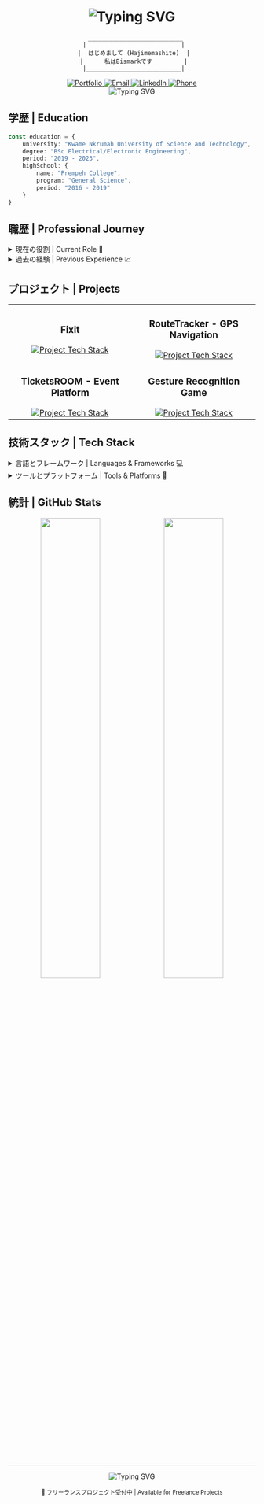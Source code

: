 <div align="center">

# <img src="https://readme-typing-svg.demolab.com?font=Fira+Code&size=32&duration=2800&pause=2000&color=A9B9CF&center=true&vCenter=true&width=940&lines=ようこそ+|+Bismark-san's+Digital+Dojo+⛩️" alt="Typing SVG" />

```ascii
  ___________________________
 |                           |
 |  はじめまして (Hajimemashite)  |
 |      私はBismarkです         |
 |___________________________|
```

<a href="https://anotherone-one.vercel.app/">
    <img src="https://img.shields.io/badge/Portfolio-A9B9CF?style=for-the-badge&logo=vercel&logoColor=black" alt="Portfolio" />
</a>
<a href="mailto:bismarkkwabenaboampong@gmail.com">
    <img src="https://img.shields.io/badge/Email-87A0B6?style=for-the-badge&logo=gmail&logoColor=black" alt="Email" />
</a>
<a href="https://www.linkedin.com/in/bismark-kwabena-049a9b322/">
    <img src="https://img.shields.io/badge/LinkedIn-6B8299?style=for-the-badge&logo=linkedin&logoColor=black" alt="LinkedIn" />
</a>
<a href="tel:+233551169697">
    <img src="https://img.shields.io/badge/Call-526580?style=for-the-badge&logo=phone&logoColor=black" alt="Phone" />
</a>

</div>

<div align="center">
<img src="https://readme-typing-svg.demolab.com?font=Fira+Code&size=22&duration=2000&pause=1000&color=A9B9CF&center=true&vCenter=true&width=640&lines=フリーランス+|+Freelance+Full+Stack+Developer;ロボット工学+|+Robotics+Engineer;教育者+|+STEM+Educator;革新者+|+Innovation+Enthusiast" alt="Typing SVG" />
</div>

## 学歴 | Education

```typescript
const education = {
    university: "Kwame Nkrumah University of Science and Technology",
    degree: "BSc Electrical/Electronic Engineering",
    period: "2019 - 2023",
    highSchool: {
        name: "Prempeh College",
        program: "General Science",
        period: "2016 - 2019"
    }
}
```

## 職歴 | Professional Journey

<details>
<summary>現在の役割 | Current Role 🚀</summary>

### フリーランス | Freelance Full Stack Developer
- 🌐 Developing custom web and mobile solutions
- 🤖 Specializing in AI and robotics integration
- 🔧 Hardware-software system development
- 📊 Data-driven application architecture

</details>

<details>
<summary>過去の経験 | Previous Experience 📈</summary>

### KidAtHome | STEM Education Facilitator
- 💻 Website & mobile app optimization with TypeScript and Flutter
- 🤖 Led LEGO Mindstorms robotics workshops
- 🏆 Mentored students in science fairs & robotics competitions

### KNUST | Engineering Intern
- ⚡ Implemented SMS-controlled flag system
- 📡 Integrated GSM module for wireless communication
- 🔌 Specialized in motor wiring & Arduino programming

</details>

## プロジェクト | Projects

<table>
<tr>
<td width="50%">
<h3 align="center">Fixit </h3>
<div align="center">
<a href="https://github.com/kwabena369" target="_blank"><img src="https://readme-typing-svg.demolab.com?font=Fira+Code&size=15&duration=1000&pause=1000&color=A9B9CF&center=true&vCenter=true&width=320&lines=Next.js;Firebase;QR+Payments;Ejs,Nodejs" alt="Project Tech Stack"/></a>
</div>
</td>
<td width="50%">
<h3 align="center">RouteTracker - GPS Navigation</h3>
<div align="center">
<a href="https://github.com/kwabena369" target="_blank"><img src="https://readme-typing-svg.demolab.com?font=Fira+Code&size=15&duration=1000&pause=1000&color=A9B9CF&center=true&vCenter=true&width=320&lines=Flutter;Real-time+GPS;Cloud+Firestore;Location+Services" alt="Project Tech Stack"/></a>
</div>
</td>
</tr>
<tr>
<td width="50%">
<h3 align="center">TicketsROOM - Event Platform</h3>
<div align="center">
<a href="https://github.com/kwabena369" target="_blank"><img src="https://readme-typing-svg.demolab.com?font=Fira+Code&size=15&duration=1000&pause=1000&color=A9B9CF&center=true&vCenter=true&width=320&lines=Next.js;TypeScript;PayStack;Redux" alt="Project Tech Stack"/></a>
</div>
</td>
<td width="50%">
<h3 align="center">Gesture Recognition Game</h3>
<div align="center">
<a href="https://github.com/kwabena369" target="_blank"><img src="https://readme-typing-svg.demolab.com?font=Fira+Code&size=15&duration=1000&pause=1000&color=A9B9CF&center=true&vCenter=true&width=320&lines=MediaPipe;OpenCV;Python;Real-time+Processing" alt="Project Tech Stack"/></a>
</div>
</td>
</tr>
</table>

## 技術スタック | Tech Stack

<details>
<summary>言語とフレームワーク | Languages & Frameworks 💻</summary>

![Python](https://img.shields.io/badge/Python-A9B9CF?style=for-the-badge&logo=python&logoColor=black)
![JavaScript](https://img.shields.io/badge/JavaScript-87A0B6?style=for-the-badge&logo=javascript&logoColor=black)
![TypeScript](https://img.shields.io/badge/TypeScript-6B8299?style=for-the-badge&logo=typescript&logoColor=black)
![C++](https://img.shields.io/badge/C++-526580?style=for-the-badge&logo=cplusplus&logoColor=black)
![React](https://img.shields.io/badge/React-A9B9CF?style=for-the-badge&logo=react&logoColor=black)
![Next.js](https://img.shields.io/badge/Next.js-87A0B6?style=for-the-badge&logo=next.js&logoColor=black)
![Vue.js](https://img.shields.io/badge/Vue.js-6B8299?style=for-the-badge&logo=vue.js&logoColor=black)
![Flutter](https://img.shields.io/badge/Flutter-526580?style=for-the-badge&logo=flutter&logoColor=black)

</details>

<details>
<summary>ツールとプラットフォーム | Tools & Platforms 🔧</summary>

![Arduino](https://img.shields.io/badge/Arduino-A9B9CF?style=for-the-badge&logo=arduino&logoColor=black)
![Firebase](https://img.shields.io/badge/Firebase-87A0B6?style=for-the-badge&logo=firebase&logoColor=black)
![OpenCV](https://img.shields.io/badge/OpenCV-6B8299?style=for-the-badge&logo=opencv&logoColor=black)
![TensorFlow](https://img.shields.io/badge/TensorFlow-526580?style=for-the-badge&logo=tensorflow&logoColor=black)
![VSCode](https://img.shields.io/badge/VSCode-A9B9CF?style=for-the-badge&logo=visualstudiocode&logoColor=black)
![GitHub](https://img.shields.io/badge/GitHub-87A0B6?style=for-the-badge&logo=github&logoColor=black)
![Blender](https://img.shields.io/badge/Blender-6B8299?style=for-the-badge&logo=blender&logoColor=black)
![PayStack](https://img.shields.io/badge/PayStack-526580?style=for-the-badge&logo=stripe&logoColor=black)

</details>

## 統計 | GitHub Stats

<div align="center">
<img src="https://github-readme-streak-stats.herokuapp.com/?user=kwabena369&theme=dark&hide_border=true&background=0D1117&stroke=A9B9CF&ring=87A0B6&fire=6B8299&currStreakNum=A9B9CF&sideNums=A9B9CF&currStreakLabel=87A0B6&sideLabels=87A0B6&dates=6B8299" width="49%" />
<img src="https://github-readme-stats.vercel.app/api?username=kwabena369&show_icons=true&theme=dark&hide_border=true&bg_color=0D1117&title_color=A9B9CF&text_color=87A0B6&icon_color=6B8299" width="49%" />
</div>

---

<div align="center">
<img src="https://readme-typing-svg.demolab.com?font=Fira+Code&size=18&duration=2000&pause=1000&color=A9B9CF&center=true&vCenter=true&width=640&lines=協力の機会を探しています+|+Open+for+Collaboration;革新的なものを一緒に作りましょう+|+Let's+Create+Something+Innovative" alt="Typing SVG" />

<sub>💼 フリーランスプロジェクト受付中 | Available for Freelance Projects</sub>
</div>
